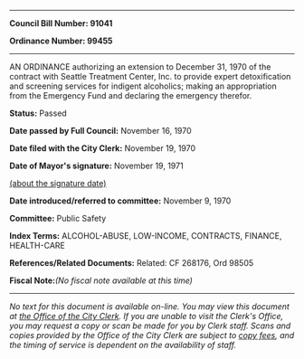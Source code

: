 

********

**Council Bill Number: 91041**
   
**Ordinance Number: 99455**
********

 AN ORDINANCE authorizing an extension to December 31, 1970 of the contract with Seattle Treatment Center, Inc. to provide expert detoxification and screening services for indigent alcoholics; making an appropriation from the Emergency Fund and declaring the emergency therefor.

**Status:** Passed
   
**Date passed by Full Council:** November 16, 1970
   
**Date filed with the City Clerk:** November 19, 1970
   
**Date of Mayor's signature:** November 19, 1971
   
[(about the signature date)](/~public/approvaldate.htm)
   
   
   
**Date introduced/referred to committee:** November 9, 1970
   
**Committee:** Public Safety
   
   
**Index Terms:** ALCOHOL-ABUSE, LOW-INCOME, CONTRACTS, FINANCE, HEALTH-CARE

**References/Related Documents:** Related: CF 268176, Ord 98505

**Fiscal Note:**_(No fiscal note available at this time)_
********

_No text for this document is available on-line. You may view this document at [the Office of the City Clerk](http://www.seattle.gov/leg/clerk/contactUs.htm). If you are unable to visit the Clerk's Office, you may request a copy or scan be made for you by Clerk staff. Scans and copies provided by the Office of the City Clerk are subject to [copy fees](http://clerk.seattle.gov/~public/clerkfees.htm), and the timing of service is dependent on the availability of staff._

